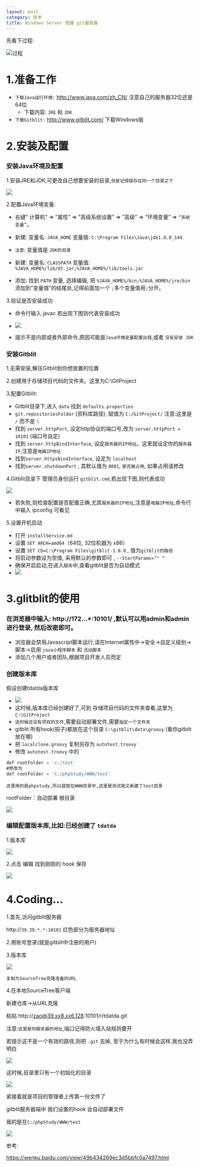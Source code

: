 ```yaml
---
layout: post
category: 技术
title: Windows Server 搭建 git服务器
---
```


先看下过程:

![过程](http://oi2atwmcz.bkt.clouddn.com/gitblit.png)

# 1.准备工作
* `下载Java运行环境:` <http://www.java.com/zh_CN/>  注意自己的服务器32位还是64位
	* 下载内容: `JRE` 和 `JDK`
* `下载Gitblit:` <http://www.gitblit.com/>  下载Windows版


# 2.安装及配置

### 安装Java环境及配置

1.安装JRE和JDK,可更改自己想要安装的目录,`但是记得保存在同一个目录之下`

![](http://oi2atwmcz.bkt.clouddn.com/javashow.png)

2.配置Java环境变量:
* 右键” 计算机” => ”属性” => ”高级系统设置” => ”高级” => “环境变量” => `“系统变量”`。

* 新建: 变量名: `JAVA_HOME` 变量值: `C:\Program Files\Java\jdk1.8.0_144`

* `注意`: 变量值是 `JDK的目录`

* 新建: 变量名: `CLASSPATH` 变量值: `%JAVA_HOME%/lib/dt.jar;%JAVA_HOME%/lib/tools.jar`

* 添加: 找到 `PATH` 变量, 选择编辑, 把 `%JAVA_HOME%/bin;%JAVA_HOME%/jre/bin` 添加到”变量值”的结尾处,记得前面加一个 `;`多个变量值用`;`分开。


3.验证是否安装成功
* 命令行输入 javac 若出现下图则代表安装成功

* ![](http://oi2atwmcz.bkt.clouddn.com/javasuccess.png)

* 提示不是内部或者外部命令,原因可能是`Java环境变量配置出错`,或者 `没有安装 JDK`


### 安装Gitblit
1.无需安装,解压Gitblit到你想放置的位置

2.创建用于存储项目代码的文件夹。这里为C:\GitProject

3.配置Gitblit:

* Gitblit目录下,进入 `data` 找到 `defaults.properties`
* `git.repositoriesFolder` (资料库路径), 赋值为 `C:/GitProject/` 注意:这里是 `/` 而不是 `\`
* 找到 `server.httpPort`, 设定http协议的端口号,改为 `server.httpPort = 10101` (端口号自定)
* 找到 `server.httpBindInterface`, 设定`服务器的IP地址`。这里就设定你的`服务器IP`,注意是`电脑IP地址`
* 找到`server.httpsBindInterface`, 设定为 `localhost`
* 找到`server.shutdownPort` , 其默认值为 `8081`, `是否被占用`, 如果占用请修改

4.Gitblit目录下 管理员身份运行 `gitblit.cmd`,若出现下图,则代表成功

![](http://oi2atwmcz.bkt.clouddn.com/gitsuccess.png)

* 若失败,则检查配置是否配置正确,尤其`服务器的IP地址`,注意是`电脑IP地址`,命令行中输入 ipconfig 可看见

5.设置开机启动

* 打开 `installService.md`
* 设置 `SET ARCH=amd64`（64位, 32位机器为 x86）
* 设置 `SET CD=C:\Program Files\gitblit-1.8.0` , 值为`gitblit的路径`
* 将启动参数设为空值, 采用默认的参数即可 , `--StartParams="" ^`
* 确保开启启动,在进入`服务`中,查看gitblit是否为自动模式
* ![](http://oi2atwmcz.bkt.clouddn.com/gitset.png)



# 3.glitblit的使用
### 在浏览器中输入: http://172.*.*.*:10101/ ,默认可以用admin和admin进行登录, 然后改密即可。

* 浏览器会禁用Javascript脚本运行,请在Internet属性中->安全->自定义级别->脚本->启用 `java小程序脚本` 和 `活动脚本`
* 添加几个用户或者团队,根据项目开发人员而定

### 创建版本库

假设创建tdatda版本库

* ![](http://oi2atwmcz.bkt.clouddn.com/girpro.png)
* 这时候,版本库已经创建好了,可到 存储项目代码的文件夹查看,这里为 `C:\GitProject`
* `这时候还没有项目的文件`,需要自动部署文件,需要`指定一个文件夹`
* gitblit 所有hook(钩子)都放在这个目录 `C:\gitblit\data\groovy` (看你gitblit放在哪)
* 把 `localclone.groovy` 复制另存为 `autotest.troovy`
* 修改 `autotest.troovy` 中的

```javascript
def rootFolder = 'c:/test'
#修改为
def rootFolder = 'C:/phpStudy/WWW/test'
```

`这里用的是phpstudy,所以就放在WWW目录中,这里是测试我又新建了test目录`

rootFolder：自动部署  根目录

![](http://oi2atwmcz.bkt.clouddn.com/gitfloder.png)

### 编辑配置版本库,比如:已经创建了 `tdatda`
1.版本库

![](http://oi2atwmcz.bkt.clouddn.com/ddd.png)

2.点击 编辑 找到刚刚的 hook   保存

![](http://oi2atwmcz.bkt.clouddn.com/gitedit.png)



# 4.Coding...

1.首先,访问gitblit服务器

http://`39.39.*.*:10101`  红色部分为服务器地址

2.用账号登录(就是gitblit中注册的用户)

3.版本库

![](http://oi2atwmcz.bkt.clouddn.com/ssdf.png)

`复制为SourceTree克隆准备的URL`

4.在本地SourceTree客户端

新建仓库->从URL克隆

粘贴 http://zao@39.xx8.xx6.128:10101/r/tdatda.git

注意:`这里是你服务器的地址`,端口记得防火墙入站规则要开

若提示这不是一个有效的路径,则把  `.git` 去掉, 至于为什么有时候会这样,我也没弄明白

![](http://oi2atwmcz.bkt.clouddn.com/sttu.png)

这时候,目录里只有一个初始化的目录

![](http://oi2atwmcz.bkt.clouddn.com/suut.png)

紧接着就是项目的管理者上传第一份文件了

gitblit服务器端中  我们设置的hook 会自动部署文件

我的是在`C:/phpStudy/WWW/test`

![](http://oi2atwmcz.bkt.clouddn.com/tdatad.png)


参考:

<https://wenku.baidu.com/view/49b434269ec3d5bbfc0a7497.html>



